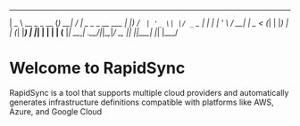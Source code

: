  ____             _     _ ____                   
|  _ \ __ _ _ __ (_) __| / ___| _   _ _ __   ___ 
| |_) / _` | '_ \| |/ _` \___ \| | | | '_ \ / __|
|  _ < (_| | |_) | | (_| |___) | |_| | | | | (__ 
|_| \_\__,_| .__/|_|\__,_|____/ \__, |_| |_|\___|
           |_|                  |___/            

<h1>Welcome to RapidSync</h1>

RapidSync is a tool that supports multiple cloud providers and automatically generates infrastructure definitions compatible with platforms like AWS, Azure, and Google Cloud 
